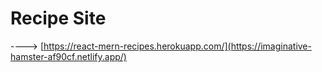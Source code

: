 # Recipe Site
----> [https://react-mern-recipes.herokuapp.com/](https://imaginative-hamster-af90cf.netlify.app/)
